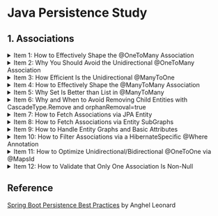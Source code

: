 # Java Persistence Study

## 1. Associations

<details>
<summary>Item 1: How to Effectively Shape the @OneToMany Association</summary>

1. 외래키를 통해 참조하는 쪽이 자식 참조되는 쪽이 부모  
1. 일반적으로 단방향 관계가 쿼리하는 것이 양방향보다 어렵기 때문에 큰 애플리케이션에서는 양방향 관계를 선호([Hibernate docs](http://docs.jboss.org/hibernate/core/3.3/reference/en/html/best-practices.html))
1. 부모없이 자식이 존재할 수 없으므로 항상 Cascade는 부모에서 자식 방향으로 설정
1. 부모 쪽에 mappedBy/orphanRemoval 설정
1. 부모 쪽에 addSomething(), removeSomething()과 같은 헬퍼 메서드를 통해 양방향 연결 관계를 동기화
1. 자식 쪽에서 equals()와 hashCode()를 재정의 필요하며, Lombok을 통한 구현보다 id가 할당되는 경우 hashCode() 값이 바뀌기 때문에 hashCode()는 항상 고정된 값을 반환하고 equals()의 경우 객체의 유형과 기본키를 비교하고 널이면 false를 반환하도록 구현. @NaturalId 또는 데이터베이스에 구애받지 않는 UUID 그리고 두 함수를 재정의하는 것이 좋음[The best way to implement equals, hashCode, and toString with JPA and Hibernate](https://vladmihalcea.com/the-best-way-to-implement-equals-hashcode-and-tostring-with-jpa-and-hibernate/)
1. @OneToMany은 FetchTYpe.LAZY가 기본값이지만, @ManyToOne은 EAGER이므로 자식 쪽에서도 FetchTYpe.LAZY 설정
1. 별도의 SQL 문이나 LazyInitializationException 그리고 순환 참조를 피하기 위해 toString()을 재정의할 때 기본 속성들만 포함
1. 잠재적 혼란/실수 등을 초래할 수 있어 조인 컬럼명을 구체화하기 위한 @JoinColumn 사용

</details>

<details>
<summary>Item 2: Why You Should Avoid the Unidirectional @OneToMany Association</summary>

1. 단방향 연결일 경우 각각의 외래키를 포함한 연결 테이블을 따로 생성하여 양방향 연결보다 더 많은 메모리를 소비
1. 연결 테이블을 따로 생성할 경우 연결 테이블에 추가/삭제하는 하위 엔터티 개수의 추가적인 쿼리가 실행
1. 단방향 연결에서 부모 쪽에서 마지막 자식을 삭제하는 경우, 연결 테이블에서 부모와 관련된 모든 관계를 지우고 나머지 자식을 재삽입
1. 첫 번째 자식을 삭제하는 경우도 그렇고 단방향 연결은 양방향 연결에 비해 성능 패널티가 존재
1. 단방향 연결에서 @OrderColumn을 사용하면 연결 테이블에서 모든 관계를 지우는 방식을 사용하지 않지만, 수정문이 필요
1. 단방향 연결에서 @JoinColumn을 사용하면 기존에 비해 성능을 올릴 수는 있지만, 마찬가지로 수정문이 필요

</details>

<details>
<summary>Item 3: How Efficient Is the Unidirectional @ManyToOne</summary>

1. 단방향 연결일 경우 각각의 외래키를 포함한 연결 테이블을 따로 생성하여 양방향 연결보다 더 많은 메모리를 소비
1. 연결 테이블을 따로 생성할 경우 연결 테이블에 추가/삭제하는 하위 엔터티 개수의 추가적인 쿼리가 실행
1. 단방향 연결에서 부모 쪽에서 마지막 자식을 삭제하는 경우, 연결 테이블에서 부모와 관련된 모든 관계를 지우고 나머지 자식을 재삽입
1. 첫 번째 자식을 삭제하는 경우도 그렇고 단방향 연결은 양방향 연결에 비해 성능 패널티가 존재
1. 단방향 연결에서 @OrderColumn을 사용하면 연결 테이블에서 모든 관계를 지우는 방식을 사용하지 않지만, 수정문이 필요
1. 단방향 연결에서 @JoinColumn을 사용하면 기존에 비해 성능을 올릴 수는 있지만, 마찬가지로 수정문이 필요

</details>

<details>
<summary>Item 4: How to Effectively Shape the @ManyToMany Association</summary>

1. 양방향 @ManyToMany는 두 개체가 서로 부모가 될 수 있고 두 외래키가 연결 테이블에 존재
1. 두 개체 중에서 관계의 주인을 정해 변화를 전파. 반대 쪽은 mappedBy를 추가
1. 항상 Set을 사용
1. 두 개체 간 연관 관계 동기화
1. 한 쪽을 제거할 경우 다른 개체에 의해 참조될 경우가 있기 때문에 CascadeType.All/REMOVE을 지양
1. 개발자가 혼란없이 참조할 수 있도록 @JoinTable 사용
1. 지연 로딩 사용(기본값)
1. equals()와 hashCode() 재정의
1. 별도 SQL 문, 순환 참조 등을 피하기 위해 toString() 재정의 시 주의 필요
1. @ManyToMany 두 양방향 @OneToMany로 대체될 수 있음

</details>

<details>
<summary>Item 5: Why Set Is Better than List in @ManyToMany</summary>

1. List를 사용할 경우 개체 삭제 시 관련된 개체 모두 삭제 후 재삽입하는 반면, Set을 사용하면 단일 삭제문이 실행
1. 데이터를 가져올 때 주어진 컬럼을 통해 정렬하는 @OrderBy와 여분의 컬럼을 사용해 영구적으로 정렬하는 @OrderColumn을 통해 정렬 가능
1. 정렬이 필요한 경우, 하이버네이트가 LinkedHashSet을 통해 정렬된 데이터를 보존하므로 완전한 일관성을 위해 HashSet보다 LinkedHashSet을 사용

</details>

<details>
<summary>Item 6: Why and When to Avoid Removing Child Entities with CascadeType.Remove and orphanRemoval=true</summary>

1. 참조되는 쪽을 삭제하는 경우 CascadeType.REMOVE 또는 orphanRemoval=true가 존재하면 참조하는 쪽에 자동적으로 전파한다는 점에서 동일
1. CascadeType.REMOVE 여부 상관없이 orphanRemoval=true를 통해 관계를 끊으면 삭제문을 통해 연관 개체를 자동적으로 삭제하고 false인 경우는 수정문을 실행. 관계를 끊는 것을 삭제로 보지 않기 때문에 참조하는 개체없이 존재할 수 없는 개체를 삭제할 때 true가 유용
1. CascadeType.REMOVE를 통해 부모 쪽을 삭제할 경우, Persistence Context에 연관 개체들이 존재해야 그렇지 않으면 영향을 받지 않음. 게다가, 부모 삭제문과 자식 삭제문이 개수만큼 실행되므로 성능 패널티 존재
1. orphanRemoval=true를 통해 부모 쪽을 삭제하는 경우에도 동일한 쿼리를 수행
1. 위와 같은 방식은 애플리케이션이 산발적인 삭제를 실행하는 경우나 특히, 관리되는 개체를 삭제할 때 개체 상태 전이를 위해 하이버네이트가 필요하므로 유용. 게다가, Automatic Optimistic Locking mechanism(e.g., @Version)으로부터 이점. 상충되지만, DML문을 줄여 삭제를 효율적으로 해야할 경우 고려해야 함
1. 효율적으로 삭제하기 위해서는 Bulk operation을 사용해야하므로 Automatic Optimistic Locking mechanism을 사용할 수 없음. Persistence Context 동기화 문제는 flushAutomatically = true, clearAutomatically = true를 통해 관리
1. 효율적으로 삭제할 수 있는 4가지 경우:
    1. 하나의 부모가 Persistence Context에 있고 연관된 자식은 없을 때
        ```
        // ChildRepository.java
        public int deleteByParentId(String parentId);
        // ParentRepository.java
        public int deleteById(String id);

        Parent parent = parentRepository.findById(1L);
        childRepository.deleteByParentId(parent.getId());
        parentRepository.deleteById(parent.getId());
        ```
        연관된 자식들이 로드되지 않고 하나의 Parent 삭제문과 하나의 연관된 자식 개체 삭제문이 실행
    1. 다수의 부모가 Persistence Context에 있고 연관된 자식은 없을 때
        ```
        // ChildRepository.java
        @Query("DELETE FROM child c WHERE c.parent IN ?1")
        public int deleteByParents(List<Parent> parents);

        List<Parent> parents = parenRepository.findAll();
        childRepository.deleteByParents(parents);
        parentRepository.deleteAllInBatch(parents);
        ```
        > deleteInBatch(Iterable<T> entities) is deprecated. Use deleteAllInBatch()

        연관된 자식들이 로드되지 않고 다수의 Parent 삭제문과 하나의 연관된 자식 개체 삭제문이 실행
    1. 하나의 부모와 연관된 자식이 Persistence Context에 존재할 때
        ```
        Parent parent = parentRepository.findById(1L);
        childRepository.deleteAllInBatch(parent.getChildern());
        parentRepository.deleteAllInBatch(parent);
        ```
        > deleteAllInBatch(Iterable<T> entities)는 기본적으로 Persistence Context에 대해 flush/clear하지 않으므로 오래된 상태일 수 있음. flushAutomatically = true, clearAutomatically = true, flush() 등을 상황에 따라 추가
            
        하나의 Parent 삭제문과 하나의 연관된 자식 개체 삭제문이 실행
    1. 부모와 자식이 Persistence Context에 없을 때
        ```
        childRepository.deleteByParentId(1L);
        parentRepository.deleteById(1L);
        ```
        하나의 Parent 삭제문과 하나의 연관된 자식 개체 삭제문이 실행
    > 모든 개체를 삭제하는 가장 효율적인 방법은 Bulk Operation을 실행하는 deleteAllInBatch()

</details>

<details>
<summary>Item 7: How to Fetch Associations via JPA Entity</summary>

1. Entity graphs는 지연 로딩 예외와 N + 1 문제를 해결하기 위해 JPA 2.1부터 등장. 단일 선택문으로 로드되어야 할 연관된 개체들을 상세화
1. 동일 개체에 다중, 체인 형식, 서브 그래프로 복잡한 관계도 정의할 수 있음. 또한, 글로벌하고 재사용 가능
1. FetchType semantics를 재정의하기 위해 두 개의 속성을 설정할 수 있음
    1. Fetch graph
        기본 타입으로 attributeNodes에 있는 속성들이 FetchType.EAGER이며, 나머지 속성은 FetchType.LAZY
    1. Load graph
        attributeNodes에 있는 속성들이 FetchType.EAGER이며, 나머지 속성은 명시되거나 기본값
1. Fetch Join은 inner join, Entity Graph는 left outer join으로 데이터를 가져옴
1. Entity graph는 @NamedEntityGraph과 같은 어노테이션, attributePaths(ad hoc entity graphs), EntityManager API에 의해 선언할 수 있음
    1. @NamedEntityGraph
        ```
        @Entity
        @NamedEntityGraph(
            name = "parent-children-graph",
            attributeNodes = {
                @NamedAttributeNode("children")
            }
        )
        public class Parent implements Serializable { 
        ```
        1. Overriding a Query Method or Query Builder Mechanism
            ```
            @Override
            @EntityGraph(value = "parent-children-graph", type = EntityGraphType.FETCH)
            List<Parent> findAll();

            @EntityGraph(value = "parent-children-graph", type = EntityGraphType.FETCH)
            List<Parent> findByAgeLessThenOrderByNameDesc(int age);
            ```
        1. Using Specification
            ```
            public class ParentSpecs {
                public static Specification<Parent> isAgeGt45() {
                    return (Root<Parent> root, CriteriaQuery<?> query, CriteriaBuilder builder) ->
                        builder.greaterThan(root.get("age"), 45);
                }
            }

            public interface ParentRepository extends JpaRepository<Parent, Long>, JpaSpecificationExecutor<Parent> {
                @Override
                @EntityGraph(value = "parent-children-graph", type = EntityGraphType.FETCH)
                List<Parent> findAll(Specification spec);
            }
            ```
        1. @Query and JPQL
            ```
            @EntityGraph(value = "parent-children-graph", type = EntityGraphType.FETCH)
            @Query(value = "SELECT p FROM parent p WHERE 20 < p.age AND p.age < 40")
            List<Parent> findByAgeBetween20And40();
            ```
            > 연관 관계의 소유 개체가 SELECT 목록에 존재해야 함
    
    1. EntityManager  
        getEntitiyGraph(String entityGraphName)을 통해 entity graph를 불러와서 사용

    1. Ad Hoc Entity Graph
        ```
        @Override
        @EntityGraph(
            attributePaths = { "children" }, 
            type = EntityGraphType.FETCH
        )
        List<Child> findAll();
        ```
        @NamedEntityGraph와 마찬가지로 Query Builder mechanism, Specification, 그리고 JPQL 사용
    > Entity graphs를 포함해 다중 즉시 로딩을 통해 연관 관계를 가져오면 동시에 다중 Bag(순서가 없고 중복은 허용하는 컬렉션)을 가져올 수 없는 MultipleBagFetchException이 발생. List를 Set으로 바꾸면 해결은 할 수 있지만, 카테시안 곱이 발생해 중간 결과를 병합하는 과정이 거대해질 수 있기 때문에 최적화되지 않음. 한 번에 한 연관 관계를 가져오는 것이 가장 좋은 해결책[The best way to fix the Hibernate MultipleBagFetchException](https://vladmihalcea.com/hibernate-multiplebagfetchexception/). 또는, spring.jpa.properties.hibernate.default_batch_fetch_size=?를 통해 지정된 수만큼 in절에 부모 key를 사용하게 해주어 최소한의 성능 보장[MultipleBagFetchException](https://jojoldu.tistory.com/457)

    > Native query를 entity graphs와 같이 사용하면 예외 발생

    > 연관 관계를 같이 가져올 때 메모리 내에서 발생하는 페이징을 사용하면 성능 패널티 존재. 반면에, 오직 기본(@Basic) 속성이나 컬렉션이 아닌 연관 개체를 가져오면 LIMIT 또는 couterparts를 통해 데이터베이스에서 가져옴

</details>

<details>
<summary>Item 8: How to Fetch Associations via Entity SubGraphs</summary>

1. Entity Graphs도 큰 트리 구조를 만들거나 필요없는 관계를 가져오는 등으로 성능 패널티가 발생하기 쉬움
1. Sub-graphs는 주로 하위 개체도 다중으로 얽혀있는 복잡한 entity graphs를 만들도록 함
1. @NameEntityGraph and @NamedSubgraph를 통한 정의
    ```
    @Entity
    @NamedEntityGraph(
        name = "parent-children-something-graph",
        attributeNodes = {
            @NamedAttributeNode(value = "children", subgraph = "something-subgraph")
        },
        subgraphs = {
            @NamedSubgraph(
                name = "something-subgraph",
                attributeNodes = {
                    @NamedAttributeNode("something")
                }
            )
        }
    )
    public class Parent implements Serializable {
    
    public interface AuthorRepository extends JpaRepository<Parent, Long> {
        @Override
        @EntityGraph(value = "parent-children-something-graph", type = EntityGraphType.FETCH)
        List<Parent> findAll();
    ```
    Query Builder Mechanism, Specification, and JPQL과도 함께 사용할 수 있음
1. Ad Hoc Entity Graphs를 통한 정의
    ```
    @Override
    @EntityGraph(
        attributePaths = { "children.something" },
        type = EntityGraphType.FETCH
    )
    List<Parent> findAll();
    ```
    Query Builder Mechanism, Specification, and JPQL과도 함께 사용할 수 있음
1. EntityManager를 통한 정의

</details>

<details>
<summary>Item 9: How to Handle Entity Graphs and Basic Attributes</summary>

1. Entity Graph를 사용해 전체가 아닌 몇 가지 기본 속성들만 가져오는 것은 다음과 같은 작업이 필요
    1. Hibernate Bytecode Enhancement 활성화
    1. @Basic(fetch = FetchType.LAZY) 사용
1. 해당 컬럼 타입이 큰 데이터를 저장하는 BLOB, CLOB 등과 같은 경우 성능을 향상시킬 수 있지만, 설정을 적용할 경우 다른 모든 쿼리에도 적용되기 때문에 주의
1. 설정해도 Bytecode Enhancement를 활성화하지 않으면 즉시 로딩으로 가져오기 때문에 아래와 같은 추가 설정 필요
    ```
    buildscript {
        ...

        repositories {
            mavenCentral()
        }

        dependencies {
            ...
            classpath "org.hibernate:hibernate-gradle-plugin:${hibernateVersion}"
        }
    }

    apply plugin: 'org.hibernate.orm'

    hibernate {
        enhance {
            enableLazyInitialization = true
        }
    }
    ```

</details>

<details>
<summary>Item 10: How to Filter Associations via a HibernateSpecific @Where Annotation</summary>

1. @Where을 사용하면 연관된 개체를 필터링해서 가져올 때 유용
1. 개체를 가져오고 추가적인 조회문이 발생하기 때문에 JOIN FETCH WHERE 또는 @NamedEntityGraph 등이 아닌 연관된 개체까지 동시에 가져오지 않아도 되는 경우 사용
1. 동시에 조회해야 하고 필터링도 필요하다면, JOIN FETCH WHERE을 사용하는 것이 좋음

</details>

<details>
<summary>Item 11: How to Optimize Unidirectional/Bidirectional @OneToOne via @MapsId</summary>

1. 일반적인 단방향 @OneToOne은 부모 개체가 연관된 자식 개체를 불러올 때 자식 개체의 id를 알지 못하기 때문에 아래와 같은 JPQL을 실행시켜야 함. 또한, 하위 개체의 id를 모르기 때문에 Second Level Cache에 개체들이 존재해도 데이터베이스에 JPQL 쿼리를 요청. 해결책으로 @NaturalId 또는 쿼리 캐시에 의존하는 방법이 있긴 함
    ```
    @Query("SELECT c FROM child c WHERE c.parent = ?1")
    Child findByParent(Parent parent);
    ```
1. 일반적인 양방향 @OneToOne은 부모 개체만 조회하는 경우 지연 로딩임에도 불구하고 자식 개체를 조회하는 쿼리가 실행되어 조회문이 두 번 발생하는 성능 패너티 존재. 이는 부모 개체의 딜레마로 Hibernate가 자식 참조를 null이나 객체로 할당해야 하는지 모르기 때문. 해결 방법은 Bytecode Enhancement와 @LazyToOne(LazyToOneOption.NO_PROXY)를 부모 개체에 설정하는 방법이나 @OneTOOne과 @MapsId를 사용하는 방법이 있음
1. @MapsId는 사용하면 하위 개체의 기본키가 부모 개체 기본키를 참조하는 외래키가 될 수 있으며, 다음과 같은 이점을 가질 수 있음
    1. 단방향 @OneToOne과 달리 자식 개체가 Second Level Cache에 존재하면 추가적으로 데이터베이스에 요청하지 않아도 됨
    1. 양방향 @OneToOne과 달리 부모 개체를 가져올 때 자식 개체를 가져오기 위한 불필요한 추가 쿼리를 자동적으로 실행하지 않음
    1. 기본키를 공유하기 때문에 기본키와 외래키를 인덱싱할 필요가 없어 메모리 사용량을 줄임
1. 하위 개체의 id는 Hibernate에 의해 설정되어 @GeneratedValue 등을 통해 설정할 필요 없음
1. @MapsId는 @ManyToOne에도 적용될 수 있음
</details>

<details>
<summary>Item 12: How to Validate that Only One Association Is Non-Null</summary>

1. 한 개체가 많은 연관 개체를 가지고 있을 때, [Bean Validation](https://beanvalidation.org/2.0/)을 통해 application-level에서 하나의 연관 개체만 Null이 아니도록 하는 등 제약을 설정할 수 있음
    ```
    public class JustOneOfManyValidator implements ConstraintValidator<JustOneOfMany, Review> {
        @Override
        public boolean isValid(Review review, ConstraintValidatorContext ctx) {
            return Stream.of(review.getBook(), review.getArticle(), review.getMagazine())
                        .filter(Objects::nonNull)
                        .count() == 1;
        }
    }

    @Target({ElementType.TYPE})
    @Retention(RetentionPolicy.RUNTIME)
    @Constraint(validatedBy = {JustOneOfManyValidator.class})
    public @interface JustOneOfMany {
        String message() default "A review can be associated with either a book, a magazine or an article";
        Class<?>[] groups() default {};
        Class<? extends Payload>[] payload() default {};
    }

    @JustOneOfMany
    public class Review implements Serializable { 
    ```
1. 또는, TRIGGER와 같은 네이티브 쿼리를 전달하여 제약을 설정할 수 있음
    ```
    CREATE TRIGGER Just_One_Of_Many
        BEFORE INSERT ON review
            FOR EACH ROW
            BEGIN
                IF (NEW.article_id IS NOT NULL AND NEW.magazine_id IS NOT NULL) OR
                   (NEW.article_id IS NOT NULL AND NEW.book_id IS NOT NULL) OR
                   (NEW.book_id IS NOT NULL AND NEW.magazine_id IS NOT NULL) THEN
                        SIGNAL SQLSTATE '45000'
                        SET MESSAGE_TEXT='A review can be associated with either a book, a magazine or an article';
                END IF;
            END;
    ```

</details>


## Reference

[Spring Boot Persistence Best Practices](https://link.springer.com/book/10.1007/978-1-4842-5626-8) by Anghel Leonard